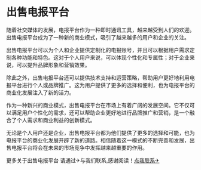# 出售电报平台

随着社交媒体的发展，电报平台作为一种即时通讯工具，越来越受到人们的欢迎。出售电报平台成为了一种新的商业模式，吸引了越来越多的用户和企业的关注。

出售电报平台可以为个人和企业提供定制化的电报账号，并且可以根据用户需求定制各种功能和特色。这对于个人用户来说，可以体现个性化和专属性；对于企业来说，可以提升品牌形象和营销效果。

除此之外，出售电报平台还可以提供技术支持和运营策略，帮助用户更好地利用电报平台进行个人或品牌推广。这为用户提供了更多的选择和便利，也为电报平台的商业化发展注入了新的活力。

作为一种新兴的商业模式，出售电报平台在市场上有着广阔的发展空间。它不仅可以满足用户个性化的需求，还可以帮助企业更好地进行品牌推广和营销，是一个融合了个人需求和商业利益的创新模式。

无论是个人用户还是企业，出售电报平台都为他们提供了更多的选择和可能，也为电报平台的商业化发展开辟了新的道路。相信随着这一模式的不断完善和发展，出售电报平台将会在未来的市场竞争中发挥越来越重要的作用。

更多关于出售电报平台 请通过✈与我们联系,感谢阅读！[点我联系✈](https://bbs.G208.com)